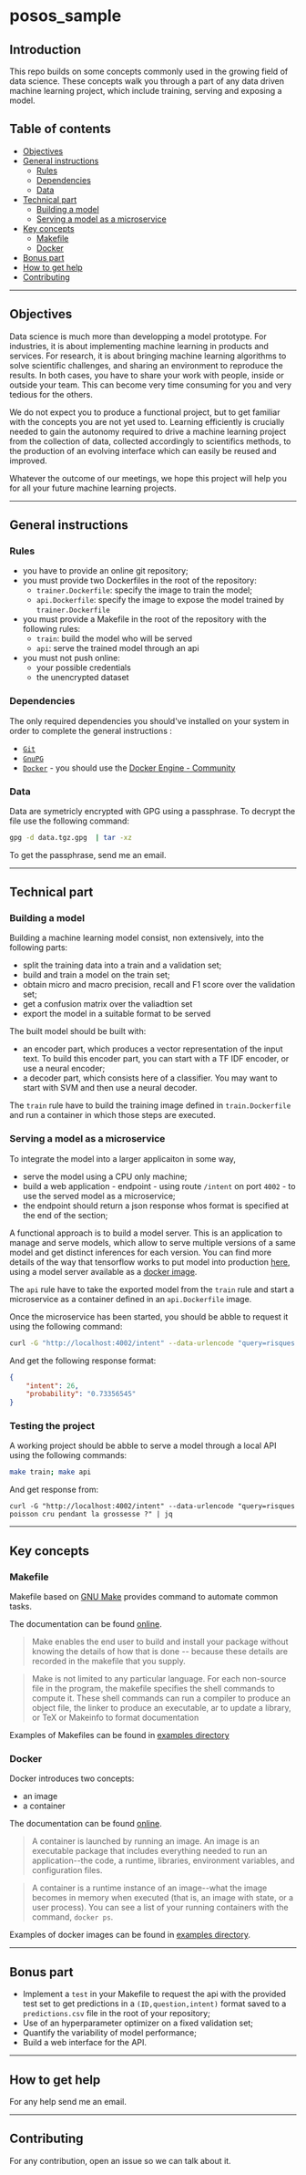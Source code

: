 # posos_sample

## Introduction

This repo builds on some concepts commonly used in the growing field of data science. These concepts walk you through a part of any data driven machine learning project, which include training, serving and exposing a model.

## Table of contents

* [Objectives](#objectives)
* [General instructions](#general-instructions)
  * [Rules](#rules)
  * [Dependencies](#dependencies)
  * [Data](#data)
* [Technical part](#technical-part)
  * [Building a model](#building-a-model)
  * [Serving a model as a microservice](#serving-a-model-as-a-microservice)
* [Key concepts](#key-concepts)
  * [Makefile](#makefile)
  * [Docker](#docker)
* [Bonus part](#bonus-part)
* [How to get help](#how-to-get-help)
* [Contributing](#contributing)

- - -

## Objectives

Data science is much more than developping a model prototype. For industries, it is about implementing machine learning in products and services. For research, it is about bringing machine learning algorithms to solve scientific challenges, and sharing an environment to reproduce the results. In both cases, you have to share your work with people, inside or outside your team. This can become very time consuming for you and very tedious for the others.

We do not expect you to produce a functional project, but to get familiar with the concepts you are not yet used to. Learning efficiently is crucially needed to gain the autonomy required to drive a machine learning project from the collection of data, collected accordingly to scientifics methods, to the production of an evolving interface which can easily be reused and improved.

Whatever the outcome of our meetings, we hope this project will help you for all your future machine learning projects.

- - -

## General instructions

### Rules

- you have to provide an online git repository;
- you must provide two Dockerfiles in the root of the repository:
    - `trainer.Dockerfile`: specify the image to train the model;
    - `api.Dockerfile`: specify the image to expose the model trained by `trainer.Dockerfile`
- you must provide a Makefile in the root of the repository with the following rules:
    - `train`: build the model who will be served
    - `api`: serve the trained model through an api
- you must not push online:
    - your possible credentials
    - the unencrypted dataset

### Dependencies

The only required dependencies you should've installed on your system in order to complete the general instructions :
- [`Git`](https://git-scm.com)
- [`GnuPG`](https://gnupg.org)
- [`Docker`](https://docs.docker.com/) - you should use the [Docker Engine - Community](https://docs.docker.com/install/)


### Data

Data are symetricly encrypted with GPG using a passphrase. To decrypt the file use the following command:
```bash
gpg -d data.tgz.gpg  | tar -xz
```
To get the passphrase, send me an email.

- - -

## Technical part

### Building a model

Building a machine learning model consist, non extensively, into the following parts:
  - split the training data into a train and a validation set;
  - build and train a model on the train set;
  - obtain micro and macro precision, recall and F1 score over the validation set;
  - get a confusion matrix over the valiadtion set
  - export the model in a suitable format to be served

The built model should be built with:
  - an encoder part, which produces a vector representation of the input text. To build this encoder part, you can start with a TF IDF encoder, or use a neural encoder;
  - a decoder part, which consists here of a classifier. You may want to start with SVM and then use a neural decoder.

The `train` rule have to build the training image defined in `train.Dockerfile` and run a container in which those steps are executed.

### Serving a model as a microservice

To integrate the model into a larger applicaiton in some way, 

- serve the model using a CPU only machine;
- build a web application - endpoint - using route `/intent` on port `4002` - to use the served model as a microservice;
- the endpoint should return a json response whos format is specified at the end of the section;

A functional approach is to build a model server. This is an application to manage and serve models, which allow to serve multiple versions of a same model and get distinct inferences for each version. You can find more details of the way that tensorflow works to put model into production [here](https://www.tensorflow.org/tfx/serving/serving_basic), using a model server available as a [docker image](https://hub.docker.com/r/tensorflow/serving).

The `api` rule have to take the exported model from the `train` rule and start a microservice as a container defined in an `api.Dockerfile` image.

Once the microservice has been started, you should be abble to request it using the following command:
```bash
curl -G "http://localhost:4002/intent" --data-urlencode "query=risques poisson cru pendant la grossesse ?" | jq
```
And get the following response format:
```json
{
    "intent": 26,
    "probability": "0.73356545"
}
```

### Testing the project

A working project should be abble to serve a model through a local API using the following commands:
```bash
make train; make api
```
And get response from:
```
curl -G "http://localhost:4002/intent" --data-urlencode "query=risques poisson cru pendant la grossesse ?" | jq
```

- - -

## Key concepts

### Makefile

Makefile based on [GNU Make](https://www.gnu.org/software/make/) provides command to automate common tasks. 

The documentation can be found [online](https://www.gnu.org/software/make/manual/make.html).

> Make enables the end user to build and install your package without knowing the details of how that is done -- because these details are recorded in the makefile that you supply.

> Make is not limited to any particular language. For each non-source file in the program, the makefile specifies the shell commands to compute it. These shell commands can run a compiler to produce an object file, the linker to produce an executable, ar to update a library, or TeX or Makeinfo to format documentation

Examples of Makefiles can be found in [examples directory](/examples/makefile)

### Docker

Docker introduces two concepts:
- an image
- a container

The documentation can be found [online](https://docs.docker.com/get-started/).

> A container is launched by running an image. An image is an executable package that includes everything needed to run an application--the code, a runtime, libraries, environment variables, and configuration files.

> A container is a runtime instance of an image--what the image becomes in memory when executed (that is, an image with state, or a user process). You can see a list of your running containers with the command, `docker ps`.

Examples of docker images can be found in [examples directory](/examples/docker).


- - -

## Bonus part

- Implement a `test` in your Makefile to request the api with the provided test set to get predictions in a `(ID,question,intent)` format saved to a `predictions.csv` file in the root of your repository;
- Use of an hyperparameter optimizer on a fixed validation set;
- Quantify the variability of model performance;
- Build a web interface for the API.

- - -

## How to get help

For any help send me an email.

- - -

## Contributing

For any contribution, open an issue so we can talk about it.

